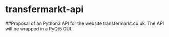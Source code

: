# transfermarkt-api

##Proposal of an Python3 API for the website transfermarkt.co.uk. The API will be wrapped in a PyQt5 GUI.

